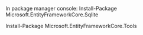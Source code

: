 
In package manager console:
Install-Package Microsoft.EntityFrameworkCore.Sqlite


Install-Package Microsoft.EntityFrameworkCore.Tools
